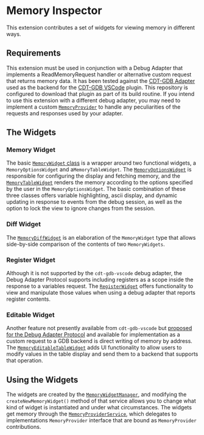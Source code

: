 # Memory Inspector

This extension contributes a set of widgets for viewing memory in different ways.

## Requirements

This extension must be used in conjunction with a Debug Adapter that implements a ReadMemoryRequest handler or alternative custom request that returns memory data. It has been tested against the [CDT-GDB Adapter](https://github.com/eclipse-cdt/cdt-gdb-adapter) used as the backend for the
[CDT-GDB VSCode](https://github.com/eclipse-cdt/cdt-gdb-vscode) plugin. This repository is configured to download that plugin as part of its build routine.
If you intend to use this extension with a different debug adapter, you may need to implement a custom
[`MemoryProvider`](./src/browser/memory-provider/memory-provider-service.ts) to handle any peculiarities of the requests and responses used by your adapter.

## The Widgets

### Memory Widget

The basic [`MemoryWidget` class](./src/browser/memory-widget/memory-widget.ts) is a wrapper around two functional widgets, a `MemoryOptionsWidget` and
a`MemoryTableWidget`. The [`MemoryOptionsWidget`](./src/browser/memory-widget/memory-options-widget.tsx) is responsible for configuring the display
and fetching memory, and the [`MemoryTableWidget`](./src/browser/memory-widget/memory-table-widget.tsx) renders the memory according to the options
specified by the user in the `MemoryOptionsWidget`. The basic combination of these three classes offers variable highlighting, ascii display, and
dynamic updating in response to events from the debug session, as well as the option to lock the view to ignore changes from the session.

### Diff Widget

The [`MemoryDiffWidget`](./src/browser/diff-widget/memory-diff-widget-types.ts) is an elaboration of the `MemoryWidget` type that allows side-by-side
comparison of the contents of two `MemoryWidgets`.

### Register Widget

Although it is not supported by the `cdt-gdb-vscode` debug adapter, the Debug Adapter Protocol supports including registers as a scope inside the
response to a variables request. The [`RegisterWidget`](./src/browser/register-widget/register-widget-types.ts) offers functionality to view and
manipulate those values when using a debug adapter that reports register contents.

### Editable Widget

Another feature not presently available from `cdt-gdb-vscode` but
[proposed for the Debug Adapter Protocol](https://github.com/microsoft/debug-adapter-protocol/issues/163) and available for implementation as a custom
request to a GDB backend is direct writing of memory by address. The
[`MemoryEditableTableWidget`](./src/browser/editable-widget/memory-editable-table-widget.tsx) adds UI functionality to allow users to modify values in
the table display and send them to a backend that supports that operation.

## Using the Widgets

The widgets are created by the [`MemoryWidgetManager`](./src/browser/utils/memory-widget-manager.ts), and modifying the `createNewMemoryWidget()`
method of that service allows you to change what kind of widget is instantiated and under what circumstances. The widgets get memory through the
[`MemoryProviderService`](./src/browser/memory-provider/memory-provider-service.ts), which delegates to implementations `MemoryProvider` interface
that are bound as `MemoryProvider` contributions.
